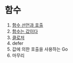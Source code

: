 # 함수

1. [함수 선언과 호출](5.1.md)
2. [함수는 값이다](5.2.md)
3. [클로저](5.3.md)
4. defer
5. 값에 의한 호출을 사용하는 Go
6. 마무리